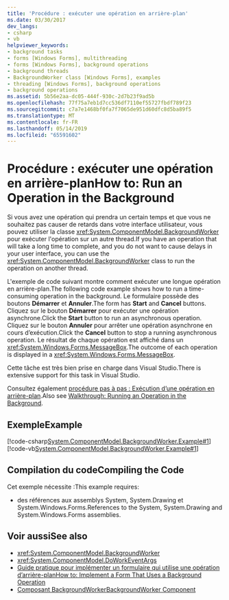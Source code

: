 ```yaml
---
title: 'Procédure : exécuter une opération en arrière-plan'
ms.date: 03/30/2017
dev_langs:
- csharp
- vb
helpviewer_keywords:
- background tasks
- forms [Windows Forms], multithreading
- forms [Windows Forms], background operations
- background threads
- BackgroundWorker class [Windows Forms], examples
- threading [Windows Forms], background operations
- background operations
ms.assetid: 5b56e2aa-dc05-444f-930c-2d7b23f9ad5b
ms.openlocfilehash: 77f75a7eb1d7cc536df7110ef55727fbdf789f23
ms.sourcegitcommit: c7a7e1468bf0fa7f7065de951d60dfc8d5ba89f5
ms.translationtype: MT
ms.contentlocale: fr-FR
ms.lasthandoff: 05/14/2019
ms.locfileid: "65591602"
---
```

# <a name="how-to-run-an-operation-in-the-background"></a><span data-ttu-id="a5afc-102">Procédure : exécuter une opération en arrière-plan</span><span class="sxs-lookup"><span data-stu-id="a5afc-102">How to: Run an Operation in the Background</span></span>
<span data-ttu-id="a5afc-103">Si vous avez une opération qui prendra un certain temps et que vous ne souhaitez pas causer de retards dans votre interface utilisateur, vous pouvez utiliser la classe <xref:System.ComponentModel.BackgroundWorker> pour exécuter l'opération sur un autre thread.</span><span class="sxs-lookup"><span data-stu-id="a5afc-103">If you have an operation that will take a long time to complete, and you do not want to cause delays in your user interface, you can use the <xref:System.ComponentModel.BackgroundWorker> class to run the operation on another thread.</span></span>  
  
 <span data-ttu-id="a5afc-104">L'exemple de code suivant montre comment exécuter une longue opération en arrière-plan.</span><span class="sxs-lookup"><span data-stu-id="a5afc-104">The following code example shows how to run a time-consuming operation in the background.</span></span> <span data-ttu-id="a5afc-105">Le formulaire possède des boutons **Démarrer** et **Annuler**.</span><span class="sxs-lookup"><span data-stu-id="a5afc-105">The form has **Start** and **Cancel** buttons.</span></span> <span data-ttu-id="a5afc-106">Cliquez sur le bouton **Démarrer** pour exécuter une opération asynchrone.</span><span class="sxs-lookup"><span data-stu-id="a5afc-106">Click the **Start** button to run an asynchronous operation.</span></span> <span data-ttu-id="a5afc-107">Cliquez sur le bouton **Annuler** pour arrêter une opération asynchrone en cours d’exécution.</span><span class="sxs-lookup"><span data-stu-id="a5afc-107">Click the **Cancel** button to stop a running asynchronous operation.</span></span> <span data-ttu-id="a5afc-108">Le résultat de chaque opération est affiché dans un <xref:System.Windows.Forms.MessageBox>.</span><span class="sxs-lookup"><span data-stu-id="a5afc-108">The outcome of each operation is displayed in a <xref:System.Windows.Forms.MessageBox>.</span></span>  
  
 <span data-ttu-id="a5afc-109">Cette tâche est très bien prise en charge dans Visual Studio.</span><span class="sxs-lookup"><span data-stu-id="a5afc-109">There is extensive support for this task in Visual Studio.</span></span>  
  
 <span data-ttu-id="a5afc-110">Consultez également [procédure pas à pas : Exécution d’une opération en arrière-plan](walkthrough-running-an-operation-in-the-background.md).</span><span class="sxs-lookup"><span data-stu-id="a5afc-110">Also see [Walkthrough: Running an Operation in the Background](walkthrough-running-an-operation-in-the-background.md).</span></span>  
  
## <a name="example"></a><span data-ttu-id="a5afc-111">Exemple</span><span class="sxs-lookup"><span data-stu-id="a5afc-111">Example</span></span>  
 [!code-csharp[System.ComponentModel.BackgroundWorker.Example#1](~/samples/snippets/csharp/VS_Snippets_Winforms/System.ComponentModel.BackgroundWorker.Example/CS/Form1.cs#1)]
 [!code-vb[System.ComponentModel.BackgroundWorker.Example#1](~/samples/snippets/visualbasic/VS_Snippets_Winforms/System.ComponentModel.BackgroundWorker.Example/VB/Form1.vb#1)]  
  
## <a name="compiling-the-code"></a><span data-ttu-id="a5afc-112">Compilation du code</span><span class="sxs-lookup"><span data-stu-id="a5afc-112">Compiling the Code</span></span>  
 <span data-ttu-id="a5afc-113">Cet exemple nécessite :</span><span class="sxs-lookup"><span data-stu-id="a5afc-113">This example requires:</span></span>  
  
- <span data-ttu-id="a5afc-114">des références aux assemblys System, System.Drawing et System.Windows.Forms.</span><span class="sxs-lookup"><span data-stu-id="a5afc-114">References to the System, System.Drawing and System.Windows.Forms assemblies.</span></span>  
  
## <a name="see-also"></a><span data-ttu-id="a5afc-115">Voir aussi</span><span class="sxs-lookup"><span data-stu-id="a5afc-115">See also</span></span>

- <xref:System.ComponentModel.BackgroundWorker>
- <xref:System.ComponentModel.DoWorkEventArgs>
- [<span data-ttu-id="a5afc-116">Guide pratique pour implémenter un formulaire qui utilise une opération d’arrière-plan</span><span class="sxs-lookup"><span data-stu-id="a5afc-116">How to: Implement a Form That Uses a Background Operation</span></span>](how-to-implement-a-form-that-uses-a-background-operation.md)
- [<span data-ttu-id="a5afc-117">Composant BackgroundWorker</span><span class="sxs-lookup"><span data-stu-id="a5afc-117">BackgroundWorker Component</span></span>](backgroundworker-component.md)
